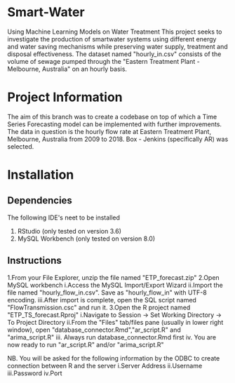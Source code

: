 # Smart-Water
Using Machine Learning Models  on Water Treatment
This project seeks to investigate the production of smartwater systems using different energy and water saving mechanisms while preserving water supply, treatment and disposal effectiveness. The dataset named "hourly_in.csv" consists of the volume of sewage pumped through the "Eastern Treatment Plant - Melbourne, Australia" on an hourly basis.

# Project Information

The aim of this branch was to create a codebase on top of which a Time Series Forecasting model can be implemented with further improvements. The data in question is the hourly flow rate at Eastern Treatment Plant, Melbourne, Australia from 2009 to 2018. Box - Jenkins (specifically AR) was selected.

# Installation

## Dependencies
The following IDE's neet to be installed
1. RStudio (only tested on version 3.6)
2. MySQL Workbench (only tested on version 8.0)

## Instructions
1.From your File Explorer, unzip the file named "ETP_forecast.zip"
2.Open MySQL workbench
	i.Access the MySQL Import/Export Wizard
	ii.Import the file named "hourly_flow_in.csv". Save as "hourly_flow_in" with UTF-8 encoding.
	iii.After import is complete, open the SQL script named "FlowTransmission.csc" and run it.
3.Open the R project named "ETP_TS_forecast.Rproj"
	i.Navigate to Session -> Set Working Directory -> To Project Directory
	ii.From the "Files" tab/files pane (usually in lower right window), open 	"database_connector.Rmd","ar_script.R" and "arima_script.R"
	iii. Always run database_connector.Rmd first
	iv. You are now ready to run "ar_script.R" and/or "arima_script.R"
	
NB. You will be asked for the following information by the ODBC to create connection between R and the server
	i.Server Address
	ii.Username
	iii.Password
	iv.Port

